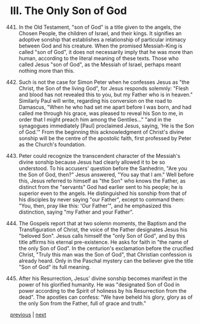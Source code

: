 # III. The Only Son of God

441. In the Old Testament, "son of God" is a title given to the angels, the Chosen People, the children of Israel, and their kings. It signifies an adoptive sonship that establishes a relationship of particular intimacy between God and his creature. When the promised Messiah-King is called "son of God", it does not necessarily imply that he was more than human, according to the literal meaning of these texts. Those who called Jesus "son of God", as the Messiah of Israel, perhaps meant nothing more than this.

442. Such is not the case for Simon Peter when he confesses Jesus as "the Christ, the Son of the living God", for Jesus responds solemnly: "Flesh and blood has not revealed this to you, but my Father who is in heaven." Similarly Paul will write, regarding his conversion on the road to Damascus, "When he who had set me apart before I was born, and had called me through his grace, was pleased to reveal his Son to me, in order that I might preach him among the Gentiles..." "and in the synagogues immediately [Paul] proclaimed Jesus, saying, 'He is the Son of God.'" From the beginning this acknowledgment of Christ's divine sonship will be the centre of the apostolic faith, first professed by Peter as the Church's foundation.

443. Peter could recognize the transcendent character of the Messiah's divine sonship because Jesus had clearly allowed it to be so understood. To his accusers' question before the Sanhedrin, "Are you the Son of God, then?" Jesus answered, "You say that I am." Well before this, Jesus referred to himself as "the Son" who knows the Father, as distinct from the "servants" God had earlier sent to his people; he is superior even to the angels. He distinguished his sonship from that of his disciples by never saying "our Father", except to command them: "You, then, pray like this: 'Our Father'", and he emphasized this distinction, saying "my Father and your Father".

444. The Gospels report that at two solemn moments, the Baptism and the Transfiguration of Christ, the voice of the Father designates Jesus his "beloved Son". Jesus calls himself the "only Son of God", and by this title affirms his eternal pre-existence. He asks for faith in "the name of the only Son of God". In the centurion's exclamation before the crucified Christ, "Truly this man was the Son of God", that Christian confession is already heard. Only in the Paschal mystery can the believer give the title "Son of God" its full meaning.

445. After his Resurrection, Jesus' divine sonship becomes manifest in the power of his glorified humanity. He was "designated Son of God in power according to the Spirit of holiness by his Resurrection from the dead". The apostles can confess: "We have beheld his glory, glory as of the only Son from the Father, full of grace and truth."

[previous](https://github.com/Tenari/non-fiction/blob/master/catechism/__P1F.md) | [next](https://github.com/Tenari/non-fiction/blob/master/catechism/__P1H.md)